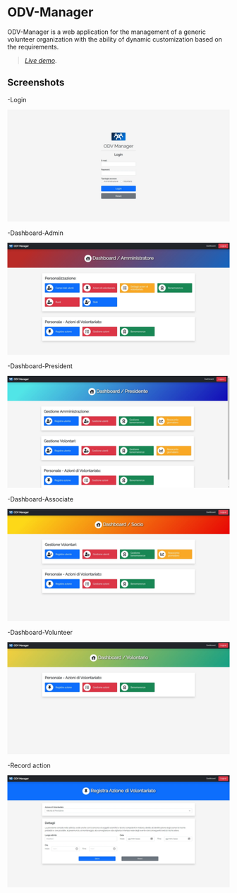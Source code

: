 # ODV-Manager

ODV-Manager is a web application for the management of a generic volunteer organization with the ability of dynamic customization based on the requirements.

> [_Live demo_](http://worksofrc.altervista.org/works/ODV-Manager).

## Screenshots

-Login

![Login](./img/screenshots/login.jpeg)

-Dashboard-Admin

![Dashboard-Admin](./img/screenshots/dashboard-admin.jpeg)

-Dashboard-President

![Dashboard-President](./img/screenshots/dashboard-president.jpeg)

-Dashboard-Associate

![Dashboard-Associate](./img/screenshots/dashboard-associate.jpeg)

-Dashboard-Volunteer

![Dashboard-Volunteer](./img/screenshots/dashboard-volunteer.jpeg)

-Record action

![Record action](./img/screenshots/record_action.jpeg)
